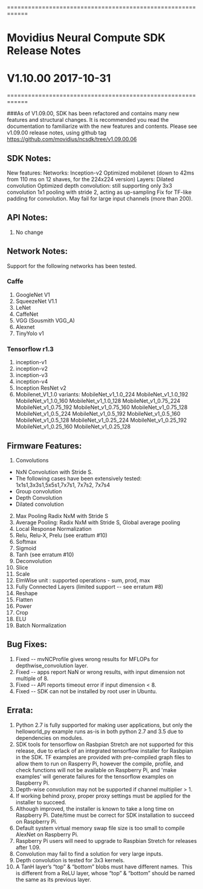 ============================================================
# Movidius Neural Compute SDK Release Notes
# V1.10.00 2017-10-31
============================================================

###As of V1.09.00, SDK has been refactored and contains many new features and structural changes. It is recommended you read the documentation to familiarize with the new features and contents. Please see v1.09.00 release notes, using github tag https://github.com/movidius/ncsdk/tree/v1.09.00.06

## SDK Notes: 
New features: 
Networks:
   Inception-v2
   Optimized mobilenet (down to 42ms from 110 ms on 12 shaves, for the 224x224 version)
Layers:
   Dilated convolution
   Optimized depth convolution: still supporting only 3x3 convolution 
   1x1 pooling with stride 2, acting as up-sampling
   Fix for TF-like padding for convolution. May fail for large input channels (more than 200).


## API Notes:
1. No change

## Network Notes:
Support for the following networks has been tested.

### Caffe
1. GoogleNet V1 
2. SqueezeNet V1.1 
3. LeNet 
4. CaffeNet 
5. VGG (Sousmith VGG_A)
6. Alexnet
7. TinyYolo v1

### Tensorflow r1.3
1. inception-v1
2. inception-v2
3. inception-v3
4. inception-v4
5. Inception ResNet v2
6. Mobilenet_V1_1.0 variants: 
MobileNet_v1_1.0_224
MobileNet_v1_1.0_192
MobileNet_v1_1.0_160
MobileNet_v1_1.0_128
MobileNet_v1_0.75_224
MobileNet_v1_0.75_192
MobileNet_v1_0.75_160
MobileNet_v1_0.75_128
MobileNet_v1_0.5_224
MobileNet_v1_0.5_192
MobileNet_v1_0.5_160
MobileNet_v1_0.5_128
MobileNet_v1_0.25_224
MobileNet_v1_0.25_192
MobileNet_v1_0.25_160
MobileNet_v1_0.25_128

## Firmware Features:
1. Convolutions
  - NxN Convolution with Stride S.
  - The following cases have been extensively tested: 1x1s1,3x3s1,5x5s1,7x7s1, 7x7s2, 7x7s4
  - Group convolution
  - Depth Convolution
  - Dilated convolution
2. Max Pooling Radix NxM with Stride S
3. Average Pooling: Radix NxM with Stride S, Global average pooling
4. Local Response Normalization
5. Relu, Relu-X, Prelu (see erattum #10)
6. Softmax
7. Sigmoid
8. Tanh (see erratum #10)
9. Deconvolution
10. Slice
11. Scale
12. ElmWise unit : supported operations - sum, prod, max 
13. Fully Connected Layers (limited support -- see erratum #8)
14. Reshape
15. Flatten
16. Power
17. Crop
18. ELU
19. Batch Normalization
 

## Bug Fixes:
1. Fixed -- mvNCProfile gives wrong results for MFLOPs for depthwise_convolution layer.
2. Fixed -- apps report NaN or wrong results, with input dimension not multiple of 8.
3. Fixed -- API reports timeout error if input dimension < 8. 
4. Fixed -- SDK can not be installed by root user in Ubuntu.
     
## Errata:
1. Python 2.7 is fully supported for making user applications, but only the helloworld_py example runs as-is in both python 2.7 and 3.5 due to dependencies on modules.
2. SDK tools for tensorflow on Rasbpian Stretch are not supported for this release, due to erlack of an integrated tensorflow installer for Rasbpian in the SDK. TF examples are provided with pre-compiled graph files to allow them to run on Rasperry Pi, however the compile, profile, and check functions will not be available on Raspberry Pi, and 'make examples' will generate failures for the tensorflow examples on Raspberry Pi.
3. Depth-wise convolution may not be supported if channel multiplier > 1.
4. If working behind proxy, proper proxy settings must be applied for the installer to succeed. 
5. Although improved, the installer is known to take a long time on Raspberry Pi. Date/time must be correct for SDK installation to succeed on Raspberry Pi.
6. Default system virtual memory swap file size is too small to compile AlexNet on Raspberry Pi.
7. Raspberry Pi users will need to upgrade to Raspbian Stretch for releases after 1.09.
8. Convolution may fail to find a solution for very large inputs.
9. Depth convolution is tested for 3x3 kernels.
10. A TanH layer’s “top” & “bottom” blobs must have different names.  This is different from a ReLU layer, whose “top” & “bottom” should be named the same as its previous layer.
